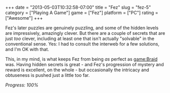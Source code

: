 +++
date = "2013-05-03T10:32:58-07:00"
title = "Fez"
slug = "fez-5"
category = ["Playing A Game"]
game = ["Fez"]
platform = ["PC"]
rating = ["Awesome"]
+++

Fez's later puzzles are genuinely puzzling, and some of the hidden levels are impressively, amazingly clever.  But there are a couple of secrets that are just <i>too</i> clever, including at least one that isn't actually "solvable" in the conventional sense.  Yes: I had to consult the interweb for a few solutions, and I'm OK with that.

This, in my mind, is what keeps Fez from being <i>as</i> perfect as <game:Braid> was.  Having hidden secrets is great - and Fez's progression of mystery and reward is excellent, on the whole - but occasionally the intricacy and obtuseness is pushed just a little too far.

<i>Progress: 100\%</i>